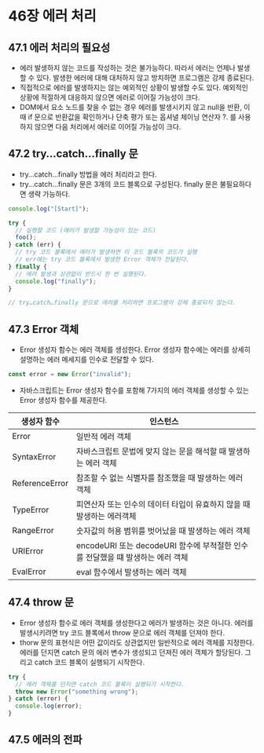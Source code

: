 # 46장 에러 처리

## 47.1 에러 처리의 필요성

- 에러 발생하지 않는 코드를 작성하는 것은 불가능하다. 따라서 에러는 언제나 발생할 수 있다. 발생한 에러에 대해 대처하지 않고 방치하면 프로그램은 강제 종료된다.
- 직접적으로 에러를 발생하지는 않는 예외적인 상황이 발생할 수도 있다. 예외적인 상황에 적절하게 대응하지 않으면 에러로 이어질 가능성이 크다.
- DOM에서 요소 노드를 찾을 수 없는 경우 에러를 발생시키지 않고 null을 반환, 이때 if 문으로 반환값을 확인하거나 단축 평가 또는 옵셔녈 체이닝 연산자 ?. 를 사용하지 않으면 다음 처리에서 에러로 이어질 가능성이 크다.

## 47.2 try…catch…finally 문

- try…catch…finally 방법을 에러 처리라고 한다.
- try…catch…finally 문은 3개의 코드 블록으로 구성된다. finally 문은 불필요하다면 생략 가능하다.

```jsx
console.log("[Start]");

try {
  // 실행할 코드 (에러가 발생할 가능성이 있는 코드)
  foo();
} catch (err) {
  // try 코드 블록에서 에러가 발생하면 이 코드 블록의 코드가 실행
  // err에는 try 코드 블록에서 발생한 Error 객체가 전달된다.
} finally {
  // 에러 발생과 상관없이 반드시 한 번 실행된다.
  console.log("finally");
}

// try…catch…finally 문으로 에러를 처리하면 프로그램이 강제 종료되지 않는다.
```

## 47.3 Error 객체

- Error 생성자 함수는 에러 객체를 생성한다. Error 생성자 함수에는 에러를 상세히 설명하는 에러 메세지를 인수로 전달할 수 있다.

```jsx
const error = new Error("invalid");
```

- 자바스크립트는 Error 생성자 함수를 포함해 7가지의 에러 객체를 생성할 수 있는 Error 생성자 함수를 제공한다.

| 생성자 함수    | 인스턴스                                                                       |
| -------------- | ------------------------------------------------------------------------------ |
| Error          | 일반적 에러 객체                                                               |
| SyntaxError    | 자바스크립트 문법에 맞지 않는 문을 해석할 때 발생하는 에러 객체                |
| ReferenceError | 참조할 수 없는 식별자를 참조했을 때 발생하는 에러 객체                         |
| TypeError      | 피연산자 또는 인수의 데이터 타입이 유효하지 않을 때 발생하는 에러객체          |
| RangeError     | 숫자값의 허용 범위를 벗어났을 때 발생하는 에러 객체                            |
| URIError       | encodeURI 또는 decodeURI 함수에 부적절한 인수를 전달했을 떄 발생하는 에러 객체 |
| EvalError      | eval 함수에서 발생하는 에러 객체                                               |

## 47.4 throw 문

- Error 생성자 함수로 에러 객체를 생성한다고 에러가 발생하는 것은 아니다. 에러를 발생시키려면 try 코드 블록에서 throw 문으로 에러 객체를 던져야 한다.
- thorw 문의 표현식은 어떤 값이라도 상관없지만 일반적으로 에러 객체를 지정한다. 에러를 던지면 catch 문의 에러 변수가 생성되고 던져진 에러 객체가 할당된다. 그리고 catch 코드 블록이 실행되기 시작한다.

```jsx
try {
  // 에러 객체를 던지면 catch 코드 블록이 실행되기 시작한다.
  throw new Error("something wrong");
} catch (error) {
  console.log(error);
}
```

## 47.5 에러의 전파

